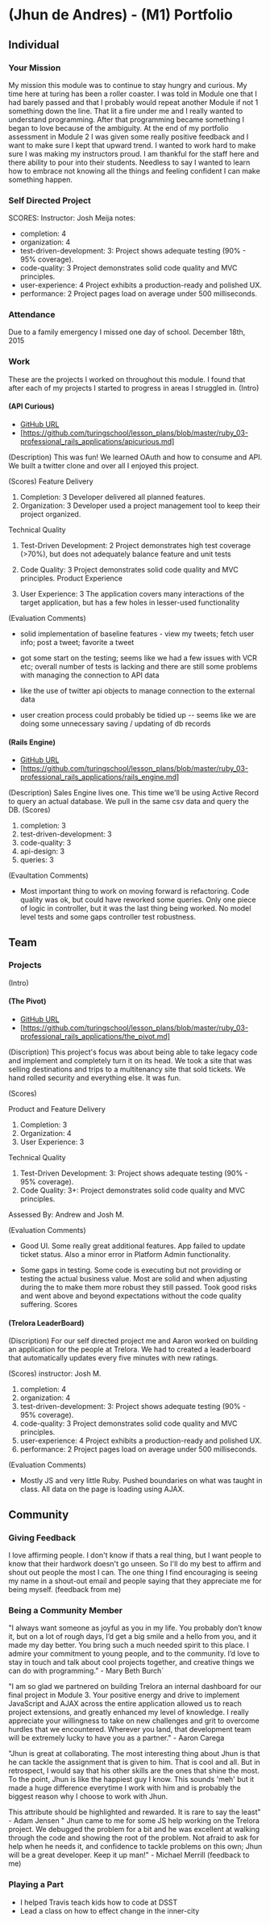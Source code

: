 # (Jhun de Andres) - (M1) Portfolio

## Individual

### Your Mission

My mission this module was to continue to stay hungry and curious. My time here at turing has been a roller coaster. I was told in Module one that I had barely passed and that I probably would repeat another Module if not 1 something down the line. That lit a fire under me and I really wanted to understand programming. After that programming became something I began to love because of the ambiguity. At the end of my portfolio assessment in Module 2 I was given some really positive feedback and I want to make sure I kept that upward trend. I wanted to work hard to make sure I was making my instructors proud. I am thankful for the staff here and there ability to pour into their students. Needless to say I wanted to learn how to embrace not knowing all the things and feeling confident I can make something happen.

### Self Directed Project
SCORES:
Instructor: Josh Meija
notes:
* completion: 4
*  organization: 4
*  test-driven-development: 3: Project shows adequate testing (90% - 95% coverage).
*  code-quality: 3 Project demonstrates solid code quality and MVC principles.
*  user-experience: 4 Project exhibits a production-ready and polished UX.
*  performance: 2  Project pages load on average under 500 milliseconds.

### Attendance
Due to a family emergency I missed one day of school. December 18th, 2015

### Work
These are the projects I worked on throughout this module. I found that after each of my projects I started to progress in areas I struggled in.
(Intro)

#### (API Curious)
* [GitHub URL](https://github.com/joshuajhun/chisel)
* [https://github.com/turingschool/lesson_plans/blob/master/ruby_03-professional_rails_applications/apicurious.md]

(Description)
  This was fun! We learned OAuth and how to consume and API. We built a twitter clone and over all I enjoyed this project.

(Scores)
Feature Delivery

1. Completion: 3 Developer delivered all planned features.
2. Organization: 3 Developer used a project management tool to keep their project organized.

Technical Quality

1. Test-Driven Development: 2 Project demonstrates high test coverage (>70%), but does not adequately balance feature and unit tests

2. Code Quality: 3 Project demonstrates solid code quality and MVC principles.
Product Experience

1. User Experience: 3 The application covers many interactions of the target application, but has a few holes in lesser-used functionality

(Evaluation Comments)
  - solid implementation of baseline features - view my tweets; fetch user info; post a tweet; favorite a tweet

  - got some start on the testing; seems like we had a few issues with VCR etc; overall number of tests is lacking
  and there are still some problems with managing the connection to API data

  - like the use of twitter api objects to manage connection to the external data

  - user creation process could probably be tidied up -- seems like we are doing some unnecessary saving / updating              of db records


#### (Rails Engine)
* [GitHub URL](https://github.com/joshuajhun/rails_engine)
* [https://github.com/turingschool/lesson_plans/blob/master/ruby_03-professional_rails_applications/rails_engine.md]

(Description)
  Sales Engine lives one. This time we'll be using Active Record to query an actual database. We pull in the same csv data and query the DB.
(Scores)
  1. completion: 3
  2. test-driven-development: 3
  3. code-quality: 3
  4. api-design: 3
  5. queries: 3

(Evaultation Comments)
  -  Most important thing to work on moving forward is refactoring. Code quality was ok, but could have reworked    some queries. Only one piece of logic in controller, but it was the last thing being worked. No model level tests and some gaps controller test robustness.
## Team

### Projects

(Intro)

#### (The Pivot)

* [GitHub URL](https://github.com/robbielane/ticketly)
* [https://github.com/turingschool/lesson_plans/blob/master/ruby_03-professional_rails_applications/the_pivot.md]

(Discription)
This project's focus was about being able to take legacy code and implement and completely turn it on its head. We took a site that was selling destinations and trips to a multitenancy site that sold tickets. We hand rolled security and everything else. It was fun.

(Scores)

Product and Feature Delivery
  1. Completion: 3
  2. Organization: 4
  3. User Experience: 3

Technical Quality
  1. Test-Driven Development: 3: Project shows adequate testing (90% - 95% coverage).
  2. Code Quality: 3+: Project demonstrates solid code quality and MVC principles.

  Assessed By: Andrew and Josh M.

(Evaluation Comments)
  - Good UI. Some really great additional features. App failed to update ticket status. Also a minor error in Platform Admin functionality.

  - Some gaps in testing. Some code is executing but not providing or testing the actual business value.
  Most are solid and when adjusting during the to make them more robust they still passed.
  Took good risks and went above and beyond expectations without the code quality suffering.
  Scores

#### (Trelora LeaderBoard)

(Discription)
  For our self directed project me and Aaron worked on building an application for the people at Trelora. We had to created a leaderboard that automatically updates every five minutes with new ratings.

(Scores)
  instructor: Josh M.
  1. completion: 4
  2. organization: 4
  3. test-driven-development: 3: Project shows adequate testing (90% - 95% coverage).
  4. code-quality: 3 Project demonstrates solid code quality and MVC principles.
  5. user-experience: 4 Project exhibits a production-ready and polished UX.
  6. performance: 2  Project pages load on average under 500 milliseconds.

(Evaluation Comments)
   - Mostly JS and very little Ruby. Pushed boundaries on what was taught in class. All data on the page is loading using AJAX.

## Community

### Giving Feedback

I love affirming people. I don't know if thats a real thing, but I want people to know that their hardwork doesn't go unseen. So I'll do my best to affirm and shout out people the most I can. The one thing I find encouraging is seeing my name in a shout-out email and people saying that they appreciate me for being myself.
(feedback from me)

### Being a Community Member

"I always want someone as joyful as you in my life. You probably don’t know it, but on a lot of rough days, I’d get a big smile and a hello from you, and it made my day better. You bring such a much needed spirit to this place. I admire your commitment to young people, and to the community. I’d love to stay in touch and talk about cool projects together, and creative things we can do with programming.” - Mary Beth Burch`

"I am so glad we partnered on building Trelora an internal dashboard for our final project in Module 3. Your positive energy and drive to implement JavaScript and AJAX across the entire application allowed us to reach project extensions, and greatly enhanced my level of knowledge. I really appreciate your willingness to take on new challenges and grit to overcome hurdles that we encountered. Wherever you land, that development team will be extremely lucky to have you as a partner." - Aaron Carega

"Jhun is great at collaborating. The most interesting thing about Jhun is that he can tackle the assignment that is given to him. That is cool and all. But in retrospect, I would say that his other skills are the ones that shine the most. To the point, Jhun is like the happiest guy I know. This sounds 'meh' but it made a huge difference everytime I work with him and is probably the biggest reason why I choose to work with Jhun.

This attribute should be highlighted and rewarded. It is rare to say the least" - Adam Jensen
" Jhun came to me for some JS help working on the Trelora project. We debugged the problem for a bit and he was excellent at walking through the code and showing the root of the problem. Not afraid to ask for help when he needs it, and confidence to tackle problems on this own; Jhun will be a great developer. Keep it up man!" - Michael Merrill
(feedback to me)

### Playing a Part

- I helped Travis teach kids how to code at DSST
- Lead a class on how to effect change in the inner-city
